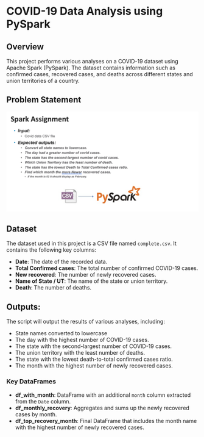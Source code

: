 # COVID-19 Data Analysis using PySpark

## Overview

This project performs various analyses on a COVID-19 dataset using Apache Spark (PySpark). The dataset contains information such as confirmed cases, recovered cases, and deaths across different states and union territories of a country.

## Problem Statement

![alt text](image.png)

## Dataset

The dataset used in this project is a CSV file named `complete.csv`. It contains the following key columns:

- **Date**: The date of the recorded data.
- **Total Confirmed cases**: The total number of confirmed COVID-19 cases.
- **New recovered**: The number of newly recovered cases.
- **Name of State / UT**: The name of the state or union territory.
- **Death**: The number of deaths.

## **Outputs**:

The script will output the results of various analyses, including:

- State names converted to lowercase
- The day with the highest number of COVID-19 cases.
- The state with the second-largest number of COVID-19 cases.
- The union territory with the least number of deaths.
- The state with the lowest death-to-total confirmed cases ratio.
- The month with the highest number of newly recovered cases.

### Key DataFrames

- **df_with_month**: DataFrame with an additional `month` column extracted from the `Date` column.
- **df_monthly_recovery**: Aggregates and sums up the newly recovered cases by month.
- **df_top_recovery_month**: Final DataFrame that includes the month name with the highest number of newly recovered cases.
